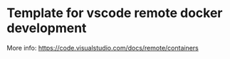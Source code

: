 # Template for vscode remote docker development


More info: https://code.visualstudio.com/docs/remote/containers

